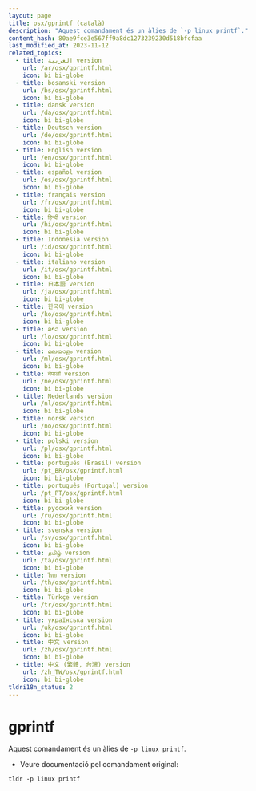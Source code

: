 ```yaml
---
layout: page
title: osx/gprintf (català)
description: "Aquest comandament és un àlies de `-p linux printf`."
content_hash: 80ae9fce3e567ff9a8dc1273239230d518bfcfaa
last_modified_at: 2023-11-12
related_topics:
  - title: العربية version
    url: /ar/osx/gprintf.html
    icon: bi bi-globe
  - title: bosanski version
    url: /bs/osx/gprintf.html
    icon: bi bi-globe
  - title: dansk version
    url: /da/osx/gprintf.html
    icon: bi bi-globe
  - title: Deutsch version
    url: /de/osx/gprintf.html
    icon: bi bi-globe
  - title: English version
    url: /en/osx/gprintf.html
    icon: bi bi-globe
  - title: español version
    url: /es/osx/gprintf.html
    icon: bi bi-globe
  - title: français version
    url: /fr/osx/gprintf.html
    icon: bi bi-globe
  - title: हिन्दी version
    url: /hi/osx/gprintf.html
    icon: bi bi-globe
  - title: Indonesia version
    url: /id/osx/gprintf.html
    icon: bi bi-globe
  - title: italiano version
    url: /it/osx/gprintf.html
    icon: bi bi-globe
  - title: 日本語 version
    url: /ja/osx/gprintf.html
    icon: bi bi-globe
  - title: 한국어 version
    url: /ko/osx/gprintf.html
    icon: bi bi-globe
  - title: ລາວ version
    url: /lo/osx/gprintf.html
    icon: bi bi-globe
  - title: മലയാളം version
    url: /ml/osx/gprintf.html
    icon: bi bi-globe
  - title: नेपाली version
    url: /ne/osx/gprintf.html
    icon: bi bi-globe
  - title: Nederlands version
    url: /nl/osx/gprintf.html
    icon: bi bi-globe
  - title: norsk version
    url: /no/osx/gprintf.html
    icon: bi bi-globe
  - title: polski version
    url: /pl/osx/gprintf.html
    icon: bi bi-globe
  - title: português (Brasil) version
    url: /pt_BR/osx/gprintf.html
    icon: bi bi-globe
  - title: português (Portugal) version
    url: /pt_PT/osx/gprintf.html
    icon: bi bi-globe
  - title: русский version
    url: /ru/osx/gprintf.html
    icon: bi bi-globe
  - title: svenska version
    url: /sv/osx/gprintf.html
    icon: bi bi-globe
  - title: தமிழ் version
    url: /ta/osx/gprintf.html
    icon: bi bi-globe
  - title: ไทย version
    url: /th/osx/gprintf.html
    icon: bi bi-globe
  - title: Türkçe version
    url: /tr/osx/gprintf.html
    icon: bi bi-globe
  - title: українська version
    url: /uk/osx/gprintf.html
    icon: bi bi-globe
  - title: 中文 version
    url: /zh/osx/gprintf.html
    icon: bi bi-globe
  - title: 中文 (繁體, 台灣) version
    url: /zh_TW/osx/gprintf.html
    icon: bi bi-globe
tldri18n_status: 2
---
```

# gprintf

Aquest comandament és un àlies de `-p linux printf`.

- Veure documentació pel comandament original:

`tldr -p linux printf`
